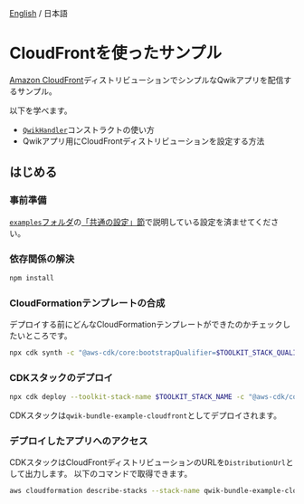 [English](./README.md) / 日本語

# CloudFrontを使ったサンプル

[Amazon CloudFront](https://aws.amazon.com/cloudfront/)ディストリビューションでシンプルなQwikアプリを配信するサンプル。

以下を学べます。
- [`QwikHandler`](../../api-docs/markdown/cdk-qwik-bundle.qwikhandler.md)コンストラクトの使い方
- Qwikアプリ用にCloudFrontディストリビューションを設定する方法

## はじめる

### 事前準備

[`examples`フォルダ](../README_ja.md)の[「共通の設定」節](../README_ja.md#共通の設定)で説明している設定を済ませてください。

### 依存関係の解決

```sh
npm install
```

### CloudFormationテンプレートの合成

デプロイする前にどんなCloudFormationテンプレートができたのかチェックしたいところです。

```sh
npx cdk synth -c "@aws-cdk/core:bootstrapQualifier=$TOOLKIT_STACK_QUALIFIER"
```

### CDKスタックのデプロイ

```sh
npx cdk deploy --toolkit-stack-name $TOOLKIT_STACK_NAME -c "@aws-cdk/core:bootstrapQualifier=$TOOLKIT_STACK_QUALIFIER"
```

CDKスタックは`qwik-bundle-example-cloudfront`としてデプロイされます。

### デプロイしたアプリへのアクセス

CDKスタックはCloudFrontディストリビューションのURLを`DistributionUrl`として出力します。
以下のコマンドで取得できます。

```sh
aws cloudformation describe-stacks --stack-name qwik-bundle-example-cloudfront --query "Stacks[0].Outputs[?OutputKey=='DistributionUrl'].OutputValue" --output text
```